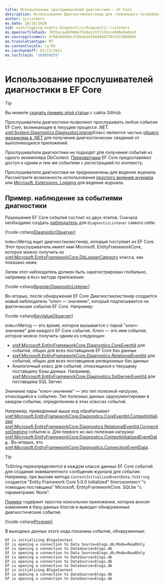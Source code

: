 ```yaml
---
title: Использование прослушивателей диагностики — EF Core
description: Использование Диагностиклистенер для глобального потребления EF Core диагностики
author: ajcvickers
ms.date: 10/16/2020
uid: core/logging-events-diagnostics/diagnostic-listeners
ms.openlocfilehash: 7035acaa6d306e73a0a2c071532ece0d8e9a0a1d
ms.sourcegitcommit: 4798ab8d04c1fdbe6dd204d94d770fcbf309d09b
ms.translationtype: MT
ms.contentlocale: ru-RU
ms.lasthandoff: 03/11/2021
ms.locfileid: "103024255"
---
```

# <a name="using-diagnostic-listeners-in-ef-core"></a>Использование прослушивателей диагностики в EF Core

> [!TIP]
> Вы можете [скачать пример этой статьи](https://github.com/dotnet/EntityFramework.Docs/tree/main/samples/core/Miscellaneous/DiagnosticListeners) с сайта GitHub.

Прослушиватели диагностики позволяют прослушивать любое событие EF Core, возникающее в текущем процессе .NET. <xref:System.Diagnostics.DiagnosticListener>Класс является частью [общего механизма в .NET](https://github.com/dotnet/runtime/blob/master/src/libraries/System.Diagnostics.DiagnosticSource/src/DiagnosticSourceUsersGuide.md) для получения диагностических сведений от выполняющихся приложений.

Прослушиватели диагностики не подходят для получения событий из одного экземпляра DbContext. [Перехватчики](xref:core/logging-events-diagnostics/interceptors) EF Core предоставляют доступ к одним и тем же событиям с регистрацией по контексту.

Прослушиватели диагностики не предназначены для ведения журнала. Рассмотрите возможность использования [простого ведения журнала](xref:core/logging-events-diagnostics/simple-logging) или [Microsoft. Extensions. Logging](xref:core/logging-events-diagnostics/extensions-logging) для ведения журнала.

## <a name="example-observing-diagnostic-events"></a>Пример. наблюдение за событиями диагностики

Разрешение EF Core событий состоит из двух этапов. Сначала необходимо создать [наблюдатель](/dotnet/standard/events/observer-design-pattern) для `DiagnosticListener` самого себя:

<!--
public class DiagnosticObserver : IObserver<DiagnosticListener>
{
    public void OnCompleted()
        => throw new NotImplementedException();

    public void OnError(Exception error)
        => throw new NotImplementedException();

    public void OnNext(DiagnosticListener value)
    {
        if (value.Name == DbLoggerCategory.Name) // "Microsoft.EntityFrameworkCore"
        {
            value.Subscribe(new KeyValueObserver());
        }
    }
}
-->
[!code-csharp[DiagnosticObserver](../../../samples/core/Miscellaneous/DiagnosticListeners/Program.cs?name=DiagnosticObserver)]

`OnNext`Метод ищет диагностиклистенер, который поступает из EF Core. Этот прослушиватель имеет имя Microsoft. EntityFrameworkCore, которое можно получить из <xref:Microsoft.EntityFrameworkCore.DbLoggerCategory> класса, как показано ниже.

Затем этот наблюдатель должен быть зарегистрирован глобально, например в `Main` методе приложения:

<!--
        DiagnosticListener.AllListeners.Subscribe(new DiagnosticObserver());
-->
[!code-csharp[RegisterDiagnosticListener](../../../samples/core/Miscellaneous/DiagnosticListeners/Program.cs?name=RegisterDiagnosticListener)]

Во-вторых, после обнаружения EF Core Диагностиклистенер создается новый наблюдатель "ключ — значение", который подписывается на фактические события EF Core. Например:

<!--
public class KeyValueObserver : IObserver<KeyValuePair<string, object>>
{
    public void OnCompleted()
        => throw new NotImplementedException();

    public void OnError(Exception error)
        => throw new NotImplementedException();

    public void OnNext(KeyValuePair<string, object> value)
    {
        if (value.Key == CoreEventId.ContextInitialized.Name)
        {
            var payload = (ContextInitializedEventData)value.Value;
            Console.WriteLine($"EF is initializing {payload.Context.GetType().Name} ");
        }

        if (value.Key == RelationalEventId.ConnectionOpening.Name)
        {
            var payload = (ConnectionEventData)value.Value;
            Console.WriteLine($"EF is opening a connection to {payload.Connection.ConnectionString} ");
        }
    }
}
-->
[!code-csharp[KeyValueObserver](../../../samples/core/Miscellaneous/DiagnosticListeners/Program.cs?name=KeyValueObserver)]

`OnNext`Метод — это время, которое вызывается с парой "ключ-значение" для каждого EF Core события. Ключ — это имя события, которое можно получить одним из следующих:

* <xref:Microsoft.EntityFrameworkCore.Diagnostics.CoreEventId> для событий, общих для всех поставщиков EF Core баз данных
* <xref:Microsoft.EntityFrameworkCore.Diagnostics.RelationalEventId> для событий, общих для всех поставщиков реляционных баз данных
* Аналогичный класс для событий, относящихся к текущему поставщику базы данных. Например, <xref:Microsoft.EntityFrameworkCore.Diagnostics.SqlServerEventId> для поставщика SQL Server.

Значение пары "ключ-значение" — это тип полезной нагрузки, относящийся к событию. Тип полезных данных задокументирован в каждом событии, определенном в этих классах событий.

Например, приведенный выше код обрабатывает <xref:Microsoft.EntityFrameworkCore.Diagnostics.CoreEventId.ContextInitialized> <xref:Microsoft.EntityFrameworkCore.Diagnostics.RelationalEventId.ConnectionOpening> события и. Для первого из них полезная нагрузка: <xref:Microsoft.EntityFrameworkCore.Diagnostics.ContextInitializedEventData> . Во-вторых, это <xref:Microsoft.EntityFrameworkCore.Diagnostics.ConnectionEventData> .

> [!TIP]
> ToString переопределяется в каждом классе данных EF Core событий для создания эквивалентного сообщения журнала для события. Например, при вызове метода `ContextInitializedEventData.ToString` создается "Entity Framework Core 5.0.0 Initialized" блогсконтекст "с помощью поставщика" Microsoft. EntityFrameworkCore. SQLite "с параметрами: None".

[Пример](https://github.com/dotnet/EntityFramework.Docs/tree/main/samples/core/Miscellaneous/DiagnosticListeners) содержит простое консольное приложение, которое вносит изменения в базу данных блогов и выводит обнаруженные диагностические события.

<!--
    public static void Main()
    {
        #region RegisterDiagnosticListener
        DiagnosticListener.AllListeners.Subscribe(new DiagnosticObserver());
        #endregion

        using (var context = new BlogsContext())
        {
            context.Database.EnsureDeleted();
            context.Database.EnsureCreated();

            context.Add(
                new Blog
                {
                    Name = "EF Blog",
                    Posts =
                    {
                        new Post { Title = "EF Core 3.1!" },
                        new Post { Title = "EF Core 5.0!" }
                    }
                });

            context.SaveChanges();
        }

        using (var context = new BlogsContext())
        {
            var blog = context.Blogs.Include(e => e.Posts).Single();

            blog.Name = "EF Core Blog";
            context.Remove(blog.Posts.First());
            blog.Posts.Add(new Post { Title = "EF Core 6.0!" });

            context.SaveChanges();
        }
        #endregion
    }
-->
[!code-csharp[Program](../../../samples/core/Miscellaneous/DiagnosticListeners/Program.cs?name=Program)]

В выходных данных этого кода показаны события, обнаруженные:

```output
EF is initializing BlogsContext
EF is opening a connection to Data Source=blogs.db;Mode=ReadOnly
EF is opening a connection to DataSource=blogs.db
EF is opening a connection to Data Source=blogs.db;Mode=ReadOnly
EF is opening a connection to DataSource=blogs.db
EF is opening a connection to DataSource=blogs.db
EF is opening a connection to DataSource=blogs.db
EF is initializing BlogsContext
EF is opening a connection to DataSource=blogs.db
EF is opening a connection to DataSource=blogs.db
```
